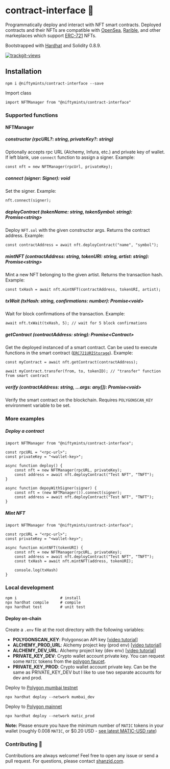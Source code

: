
# contract-interface 🦍
Programmatically deploy and interact with NFT smart contracts.
Deployed contracts and their NFTs are compatible with [OpenSea](https://opensea.io/), [Rarible](https://rarible.com/), and other markeplaces which support [ERC-721](https://docs.openzeppelin.com/contracts/4.x/api/token/erc721) NFTs.

Bootstrapped with [Hardhat](https://hardhat.org/) and Solidity 0.8.9.

<a href="https://trackgit.com">
<img src="https://us-central1-trackgit-analytics.cloudfunctions.net/token/ping/kydbvcpuvqnnmmccnjky" alt="trackgit-views" />
</a>


## Installation
```
npm i @niftymints/contract-interface --save
```
Import class
```
import NFTManager from "@niftymints/contract-interface"
```

### Supported functions
#### NFTManager
##### constructor (rpcURL?: string, privateKey?: string)
Optionally accepts rpc URL (Alchemy, Infura, etc.) and private key of wallet. If left blank, use ``connect`` function to assign a signer. Example:
```
const nft = new NFTManager(rpcUrl, privateKey);
```

##### connect (signer: Signer): void
Set the signer. Example:
```
nft.connect(signer);
```

##### deployContract (tokenName: string, tokenSymbol: string): Promise&lt;string&gt;
Deploy `NFT.sol` with the given constructor args. Returns the contract address. Example:
```
const contractAddress = await nft.deployContract("name", "symbol");
```

##### mintNFT (contractAddress: string, tokenURI: string, artist: string): Promise&lt;string&gt;
Mint a new NFT belonging to the given artist. Returns the transaction hash. Example:
```
const txHash = await nft.mintNFT(contractAddress, tokenURI, artist);
```

##### txWait (txHash: string, confirmations: number): Promise&lt;void&gt;
Wait for block confirmations of the transaction. Example:
```
await nft.txWait(txHash, 5); // wait for 5 block confirmations
```

##### getContract (contractAddress: string): Promise&lt;Contract&gt;
Get the deployed instanced of a smart contract. Can be used to execute functions in the smart contract ([`ERC721URIStorage`](https://docs.openzeppelin.com/contracts/4.x/api/token/erc721#ERC721URIStorage)). Example:
```
const myContract = await nft.getContract(contractAddress);

await myContract.transfer(from, to, tokenID); // "transfer" function from smart contract
```

##### verify (contractAddress: string, ...args: any[]): Promise&lt;void&gt;
Verify the smart contract on the blockchain. Requires `POLYGONSCAN_KEY` environment variable to be set.
  

### More examples

##### Deploy a contract
```
import NFTManager from "@niftymints/contract-interface";

const rpcURL = "<rpc-url>";
const privateKey = "<wallet-key>";

async function deploy() {
    const nft = new NFTManager(rpcURL, privateKey);
    const address = await nft.deployContract("Test NFT", "TNFT");
}

async function depoyWithSigner(signer) {
    const nft = (new NFTManager()).connect(signer);
    const address = await nft.deployContract("Test NFT", "TNFT");
}
```

##### Mint NFT
```
import NFTManager from "@niftymints/contract-interface";

const rpcURL = "<rpc-url>";
const privateKey = "<wallet-key>";

async function mintNFT(tokenURI) {
    const nft = new NFTManager(rpcURL, privateKey);
    const address = await nft.deployContract("Test NFT", "TNFT");
    const txHash = await nft.mintNFT(address, tokenURI);
    
    console.log(txHash)
}
```



### Local development
```
npm i                   # install
npx hardhat compile     # compile
npx hardhat test        # unit test
```
#### Deploy on-chain
Create a ``.env`` file at the root directory with the following variables:
* **POLYGONSCAN_KEY**: Polygonscan API key [[video tutorial](https://youtu.be/51IC0dZGTbg)]
* **ALCHEMY_PROD_URL**: Alchemy project key (prod env) [[video tutorial](https://youtu.be/tfggWxfG9o0)]
* **ALCHEMY_DEV_URL**: Alchemy project key (dev env) [[video tutorial](https://youtu.be/tfggWxfG9o0)]
* **PRIVATE_KEY_DEV**: Crypto wallet account private key. You can request some ``MATIC`` tokens from the [polygon faucet](https://faucet.polygon.technology/).
* **PRIVATE_KEY_PROD**: Crypto wallet account private key. Can be the same as PRIVATE_KEY_DEV but I like to use two separate accounts for dev and prod.

Deploy to [Polygon mumbai testnet](https://mumbai.polygonscan.com/)
```
npx hardhat deploy --network mumbai_dev
```
Deploy to [Polygon mainnet](https://polygonscan.com/)
```
npx hardhat deploy --network matic_prod
```
**Note:** Please ensure you have the minimum number of ``MATIC`` tokens in your wallet (roughly 0.008 `MATIC`, or $0.20 USD - [see latest MATIC-USD rate](https://coinmarketcap.com/currencies/polygon/))


### Contributing 👋
Contributions are always welcome! Feel free to open any issue or send a pull request.
For questions, please contact [shanzid.com](shanzid.com).